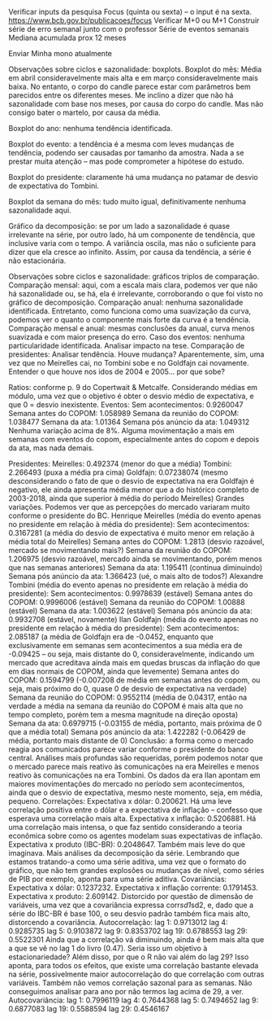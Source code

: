 Verificar inputs da pesquisa Focus (quinta ou sexta) – o input é na sexta. https://www.bcb.gov.br/publicacoes/focus
Verificar M+0 ou M+1
Construir série de erro semanal junto com o professor
Série de eventos semanais
Mediana acumulada prox 12 meses 

Enviar Minha mono atualmente

Observações sobre ciclos e sazonalidade: boxplots.
Boxplot do mês: Média em abril consideravelmente mais alta e em março consideravelmente mais baixa. No entanto, o corpo do candle parece estar com parâmetros bem parecidos entre os diferentes meses. Me inclino a dizer que não há sazonalidade com base nos meses, por causa do corpo do candle. Mas não consigo bater o martelo, por causa da média.

Boxplot do ano: nenhuma tendência identificada.

Boxplot do evento: a tendência é a mesma com leves mudanças de tendência, podendo ser causadas por tamanho da amostra. Nada a se prestar muita atenção – mas pode comprometer a hipótese do estudo.

Boxplot do presidente: claramente há uma mudança no patamar de desvio de expectativa do Tombini.

Boxplot da semana do mês: tudo muito igual, definitivamente nenhuma sazonalidade aqui.


Gráfico da decomposição: se por um lado a sazonalidade é quase irrelevante na série, por outro lado, há um componente de tendência, que inclusive varia com o tempo. A variância oscila, mas não o suficiente para dizer que ela cresce ao infinito. Assim, por causa da tendência, a série é não estacionária.

Observações sobre ciclos e sazonalidade: gráficos triplos de comparação.
Comparação mensal: aqui, com a escala mais clara, podemos ver que não há sazonalidade ou, se há, ela é irrelevante, corroborando o que foi visto no gráfico de decomposição.
Comparação anual: nenhuma sazonalidade identificada. Entretanto, como funciona como uma suavização da curva, podemos ver o quanto o componente mais forte da curva é a tendência.
Comparação mensal e anual: mesmas conclusões da anual, curva menos suavizada e com maior presença do erro.
Caso dos eventos: nenhuma particularidade identificada. Analisar impacto na tese.
Comparação de presidentes: Analisar tendência. Houve mudança? Aparentemente, sim, uma vez que no Meirelles cai, no Tombini sobe e no Goldfajn cai novamente. Entender o que houve nos idos de 2004 e 2005… por que sobe?

Ratios: conforme p. 9 do Copertwait & Metcalfe. Considerando médias em módulo, uma vez que o objetivo é obter o desvio médio de expectativa, e que 0 = desvio inexistente.
Eventos:
Sem acontecimentos: 0.9260047
Semana antes do COPOM: 1.058989
Semana da reunião do COPOM: 1.038477
Semana da ata: 1.01364
Semana pós anúncio da ata: 1.049312
Nenhuma variação acima de 8%. Alguma movimentação a mais em semanas com eventos do copom, especialmente antes do copom e depois da ata, mas nada demais.

Presidentes:
Meirelles: 0.492374 (menor do que a média)
Tombini: 2.266493 (puxa a média pra cima)
Goldfajn: 0.07238074 (mesmo desconsiderando o fato de que o desvio de expectativa na era Goldfajn é negativo, ele ainda apresenta média menor que a do histórico completo de 2003-2018, ainda que superior à média do período Meirelles) 
Grandes variações. Podemos ver que as percepções do mercado variaram muito conforme o presidente do BC.
Henrique Meirelles (média do evento apenas no presidente em relação à média do presidente):
Sem acontecimentos: 0.3167281 (a média do desvio de expectativa é muito menor em relação à média total do Meirelles)
Semana antes do COPOM:  1.2813 (desvio razoável, mercado se movimentando mais?)
Semana da reunião do COPOM: 1.206975 (desvio razoável, mercado ainda se movimentando, porém menos que nas semanas anteriores)
Semana da ata: 1.195411 (continua diminuindo)
Semana pós anúncio da ata: 1.366423 (ué, o mais alto de todos?)
Alexandre Tombini (média do evento apenas no presidente em relação à média do presidente):
Sem acontecimentos: 0.9978639 (estável)
Semana antes do COPOM:  0.9996006 (estável)
Semana da reunião do COPOM:  1.00888 (estável)
Semana da ata: 1.003622 (estável)
Semana pós anúncio da ata: 0.9932708 (estável, novamente)
Ilan Goldfajn (média do evento apenas no presidente em relação à média do presidente):
Sem acontecimentos: 2.085187 (a média de Goldfajn era de -0.0452, enquanto que exclusivamente em semanas sem acontecimentos a sua média era de -0.09425 – ou seja, mais distante do 0, consideravelmente, indicando um mercado que acreditava ainda mais em quedas bruscas da inflação do que em dias normais de COPOM, ainda que levemente)
Semana antes do COPOM:  0.1594799  (-0.007208 de média em semanas antes do copom, ou seja, mais próximo do 0, quase 0 de desvio de expectativa na verdade)
Semana da reunião do COPOM: 0.9552114 (média de 0.04317, então na verdade a média na semana da reunião do COPOM é mais alta que no tempo completo, porém tem a mesma magnitude na direção oposta)
Semana da ata: 0.6979715 (-0.03155 de média, portanto, mais próxima de 0 que a média total)
Semana pós anúncio da ata: 1.422282 (-0.06429 de média, portanto mais distante de 0)
Conclusão: a forma como o mercado reagia aos comunicados parece variar conforme o presidente do banco central. Análises mais profundas são requeridas, porém podemos notar que o mercado parece mais reativo às comunicações na era Meirelles e menos reativo às comunicações na era Tombini. Os dados da era Ilan apontam em maiores movimentações do mercado no período sem acontecimentos, ainda que o desvio de expectativa, mesmo neste momento, seja, em média, pequeno.
Correlações:
Expectativa x dólar: 0.200621. Há uma leve correlação positiva entre o dólar e a expectativa de inflação – confesso que esperava uma correlação mais alta.
Expectativa x inflação: 0.5206881. Há uma correlação mais intensa, o que faz sentido considerando a teoria econômica sobre como os agentes modelam suas expectativas de inflação.
Expectativa x produto (IBC-BR): 0.2048647. Também mais leve do que imaginava.
Mais análises da decomposição da série. Lembrando que estamos tratando-a como uma série aditiva, uma vez que o formato do gráfico, que não tem grandes explosões ou mudanças de nível, como séries de PIB por exemplo, aponta para uma série aditiva.
Covariâncias:
Expectativa x dólar: 0.1237232.
Expectativa x inflação corrente: 0.1791453.
Expectativa x produto: 2.609142. Distorcido por questão de dimensão de variáveis, uma vez que a covariância expressa corr*sd1*sd2, e, dado que a série do IBC-BR é base 100, o seu desvio padrão também fica mais alto, distorcendo a covariância.
Autocorrelação:
lag 1: 0.9713012
lag 4: 0.9285735
lag 5: 0.9103872
lag 9: 0.8353702
lag 19: 0.6788553
lag 29: 0.5522301
Ainda que a correlação vá diminuindo, ainda é bem mais alta que a que se vê no lag 1 do livro (0.47). Seria isso um objetivo à estacionariedade? Além disso, por que o R não vai além do lag 29? Isso aponta, para todos os efeitos, que existe uma correlação bastante elevada na série, possivelmente maior autocorrelação do que correlação com outras variáveis. Também não vemos correlação sazonal para as semanas. Não conseguimos analisar para ano por não termos lag acima de 29, a ver.
Autocovariância:
lag 1: 0.7996119
lag 4: 0.7644368
lag 5: 0.7494652
lag 9: 0.6877083
lag 19: 0.5588594
lag 29: 0.4546167
